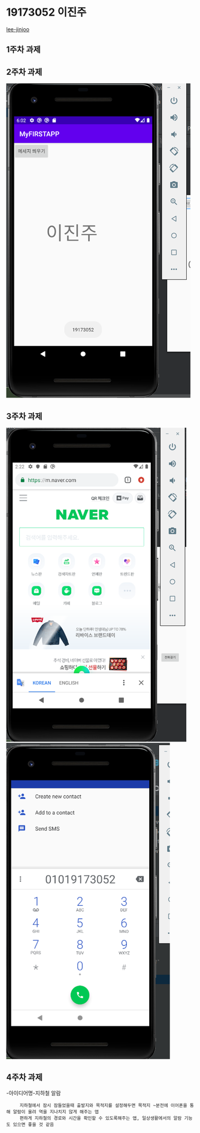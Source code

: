 # 19173052 이진주
  [lee-jinjoo](https://github.com/lee-jinjoo)
## 1주차 과제

## 2주차 과제
<img width="" height="" src="./png/2주차 과제.PNG"></img>

## 3주차 과제
<img width="" height="" src="./png/네이버창.PNG"></img>
<img width="" height="" src="./png/전화.PNG"></img>

## 4주차 과제
   -아이디어명-지하철 알람
   
         지하철에서 잠시 잠들었을때 출발지와 목적지를 설정해두면 목적지 ~분전에 이어폰을 통해 알람이 울려 역을 지나치지 않게 해주는 앱
         편하게 지하철의 경로와 시간을 확인할 수 있도록해주는 앱, 일상생활에서의 알람 기능도 있으면 좋을 것 같음
         
